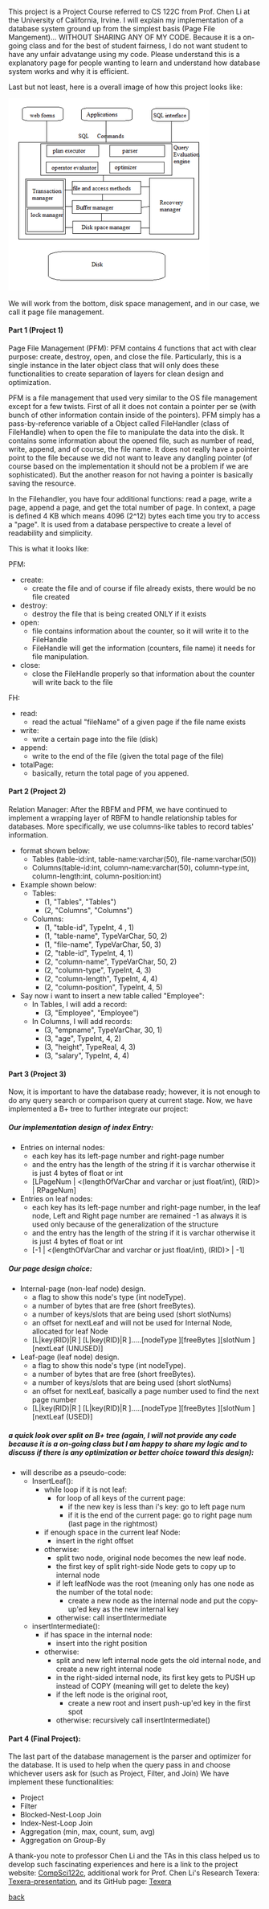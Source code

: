 This project is a Project Course referred to CS 122C from Prof. Chen Li at the University of California, Irvine.
I will explain my implementation of a database system ground up from the simplest basis (Page File Mangement)...
WITHOUT SHARING ANY OF MY CODE. Because it is a on-going class and for the best of student fairness, I do not want
student to have any unfair advatange using my code. Please understand this is a explanatory page for people wanting to learn
and understand how database system works and why it is efficient.

Last but not least, here is a overall image of how this project looks like:

<img src="/assets/database-management-system/DBMS-structure.png" alt="structure" width="400">

We will work from the bottom, disk space management, and in our case, we call it page file management.

#### Part 1 (Project 1)

Page File Management (PFM):
PFM contains 4 functions that act with clear purpose: create, destroy, open, and close the file. Particularly, this is
a single instance in the later object class that will only does these functionalities to create separation of layers for
clean design and optimization.

PFM is a file management that used very similar to the OS file management except for a few twists.
First of all it does not contain a pointer per se (with bunch of other information contain inside of the pointers).
PFM simply has a pass-by-reference variable of a Object called FileHandler (class of FileHandle) when to open the file
to manipulate the data into the disk. It contains some information about the opened file, such as number of read, write,
append, and of course, the file name. It does not really have a pointer point to the file because we did not want to leave
any dangling pointer (of course based on the implementation it should not be a problem if we are sophisticated). But the another
reason for not having a pointer is basically saving the resource.

In the Filehandler, you have four additional functions: read a page, write a page, append a page, and get the total number of page.
In context, a page is defined 4 KB which means 4096 (2^12) bytes each time you try to access a "page". It is used from a
database perspective to create a level of readability and simplicity.

This is what it looks like:

PFM:

- create:
  - create the file and of course if file already exists, there would be no file created
- destroy:
  - destroy the file that is being created ONLY if it exists
- open:
  - file contains information about the counter, so it will write it to the FileHandle
  - FileHandle will get the information (counters, file name) it needs for file manipulation.
- close:
  - close the FileHandle properly so that information about the counter will write back to the file

FH:

- read:
  - read the actual "fileName" of a given page if the file name exists
- write:
  - write a certain page into the file (disk)
- append:
  - write to the end of the file (given the total page of the file)
- totalPage:
  - basically, return the total page of you appened.

#### Part 2 (Project 2)

Relation Manager:
After the RBFM and PFM, we have continued to implement a wrapping layer of RBFM to handle relationship tables for databases.
More specifically, we use columns-like tables to record tables' information.
- format shown below:
  - Tables (table-id:int, table-name:varchar(50), file-name:varchar(50))
  - Columns(table-id:int, column-name:varchar(50), column-type:int, column-length:int, column-position:int)
- Example shown below: 
  - Tables:
    - (1, "Tables", "Tables")
    - (2, "Columns", "Columns")
  - Columns: 
    - (1, "table-id", TypeInt, 4 , 1)
    - (1, "table-name", TypeVarChar, 50, 2)
    - (1, "file-name", TypeVarChar, 50, 3)
    - (2, "table-id", TypeInt, 4, 1)
    - (2, "column-name",  TypeVarChar, 50, 2)
    - (2, "column-type", TypeInt, 4, 3)
    - (2, "column-length", TypeInt, 4, 4)
    - (2, "column-position", TypeInt, 4, 5)
- Say now i want to insert a new table called "Employee":
  - In Tables, I will add a record:
    - (3, "Employee", "Employee")
  - In Columns, I will add records:
    - (3, "empname", TypeVarChar, 30, 1)
    - (3, "age", TypeInt, 4, 2)
    - (3, "height", TypeReal, 4, 3)
    - (3, "salary", TypeInt, 4, 4)


#### Part 3 (Project 3)
Now, it is important to have the database ready; however, it is not enough to do any query search or comparison query at current stage. Now, we have implemented a B+ tree to further integrate our project:

##### Our implementation design of index Entry:
- Entries on internal nodes:  
  - each key has its left-page number and right-page number
  - and the entry has the length of the string if it is varchar otherwise it is just 4 bytes of float or int
  - [LPageNum | <(lengthOfVarChar and varchar or just float/int), (RID)> | RPageNum] 
- Entries on leaf nodes:
  - each key has its left-page number and right-page number, in the leaf node, Left and Right page number are 
  remained -1 as always it is used only because of the generalization of the structure
  - and the entry has the length of the string if it is varchar otherwise it is just 4 bytes of float or int
  - [-1 | <(lengthOfVarChar and varchar or just float/int), (RID)> | -1] 

##### Our page design choice:
- Internal-page (non-leaf node) design.
  - a flag to show this node's type (int nodeType).
  - a number of bytes that are free (short freeBytes).
  - a number of keys/slots that are being used (short slotNums)
  - an offset for nextLeaf and will not be used for Internal Node, allocated for leaf Node
  - [L|key(RID)|R \] [L|key(RID)|R \].....[nodeType \][freeBytes \][slotNum \][nextLeaf (UNUSED)\]
- Leaf-page (leaf node) design.
    - a flag to show this node's type (int nodeType).
    - a number of bytes that are free (short freeBytes).
    - a number of keys/slots that are being used (short slotNums)
    - an offset for nextLeaf, basically a page number used to find the next page number
    - [L|key(RID)|R \] [L|key(RID)|R \].....[nodeType \][freeBytes \][slotNum \][nextLeaf (USED)\]

##### a quick look over split on B+ tree (again, I will not provide any code because it is a on-going class but I am happy to share my logic and to discuss if there is any optimization or better choice toward this design):
- will describe as a pseudo-code:
    - InsertLeaf():
        - while loop if it is not leaf:
            - for loop of all keys of the current page:
                - if the new key is less than i's key: go to left page num
                - if it is the end of the current page: go to right page num (last page in the rightmost)
        - if enough space in the current leaf Node: 
            - insert in the right offset
        - otherwise: 
            - split two node, original node becomes the new leaf node.
            - the first key of split right-side Node gets to copy up to internal node
            - if left leafNode was the root (meaning only has one node as the number of the total node:
                - create a new node as the internal node and put the copy-up'ed key as the new internal key
            - otherwise:
                call insertIntermediate
    - insertIntermediate():
        - if has space in the internal node:
            - insert into the right position
        - otherwise:
            - split and new left internal node gets the old internal node, and create a new right internal node
            - in the right-sided internal node, its first key gets to PUSH up instead of COPY (meaning will get to delete the key)
            - if the left node is the original root, 
                - create a new root and insert push-up'ed key in the first spot
            - otherwise:
                recursively call insertIntermediate()



#### Part 4 (Final Project):
The last part of the database management is the parser and optimizer for the database. It is used to help when the query pass in and choose whichever users ask for (such as Project, Filter, and Join)
We have implement these functionalities:
- Project
- Filter 
- Blocked-Nest-Loop Join
- Index-Nest-Loop Join
- Aggregation (min, max, count, sum, avg)
- Aggregation on Group-By


A thank-you note to professor Chen Li and the TAs in this class helped us to develop such fascinating experiences and here is a link to the project website: [CompSci122c][cs122c], additional work for Prof. Chen Li's Research Texera: [Texera-presentation][texera-work], and its GitHub page: [Texera][texera]

[texera]: https://github.com/Texera/texera
[texera-work]: https://youtu.be/sYHSi8nEB7o 
[cs122c]: https://grape.ics.uci.edu/wiki/public/wiki/cs222-2019-fall


[back](./)
